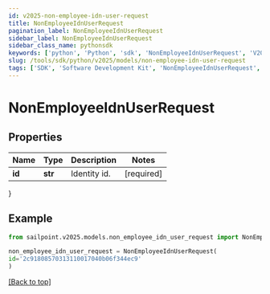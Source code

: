```yaml
---
id: v2025-non-employee-idn-user-request
title: NonEmployeeIdnUserRequest
pagination_label: NonEmployeeIdnUserRequest
sidebar_label: NonEmployeeIdnUserRequest
sidebar_class_name: pythonsdk
keywords: ['python', 'Python', 'sdk', 'NonEmployeeIdnUserRequest', 'V2025NonEmployeeIdnUserRequest'] 
slug: /tools/sdk/python/v2025/models/non-employee-idn-user-request
tags: ['SDK', 'Software Development Kit', 'NonEmployeeIdnUserRequest', 'V2025NonEmployeeIdnUserRequest']
---
```


# NonEmployeeIdnUserRequest


## Properties

Name | Type | Description | Notes
------------ | ------------- | ------------- | -------------
**id** | **str** | Identity id. | [required]
}

## Example

```python
from sailpoint.v2025.models.non_employee_idn_user_request import NonEmployeeIdnUserRequest

non_employee_idn_user_request = NonEmployeeIdnUserRequest(
id='2c91808570313110017040b06f344ec9'
)

```
[[Back to top]](#) 

